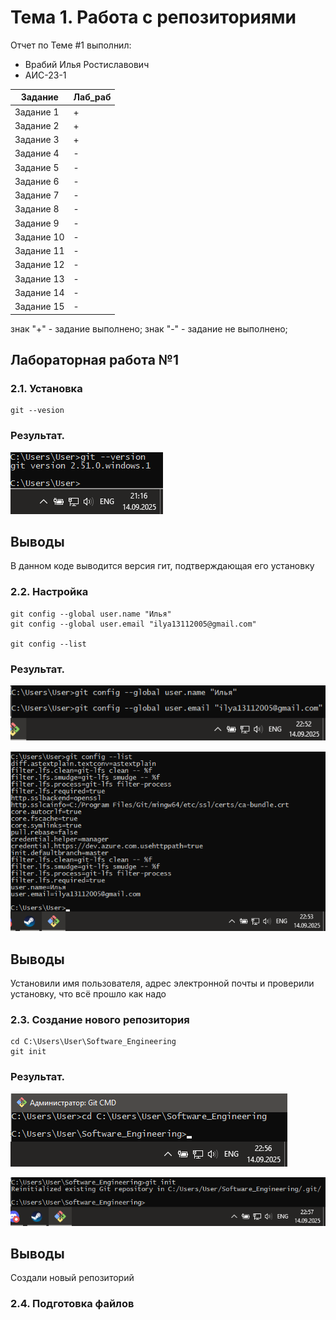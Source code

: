 # Тема 1. Работа с репозиториями
Отчет по Теме #1 выполнил:
- Врабий Илья Ростиславович
- АИС-23-1

| Задание | Лаб_раб |
| ------ | ------ |
| Задание 1 | + |
| Задание 2 | + |
| Задание 3 | + |
| Задание 4 | - |
| Задание 5 | - |
| Задание 6 | - |
| Задание 7 | - |
| Задание 8 | - |
| Задание 9 | - |
| Задание 10 | - |
| Задание 11 | - |
| Задание 12 | - |
| Задание 13 | - |
| Задание 14 | - |
| Задание 15 | - |

знак "+" - задание выполнено; знак "-" - задание не выполнено;

## Лабораторная работа №1
### 2.1. Установка

```
git --vesion
```
### Результат.
![Меню](https://github.com/iLich-V/Software_Engineering/blob/Тема_1/pic/Lab1_1.png)

## Выводы

В данном коде выводится версия гит, подтверждающая его установку

### 2.2. Настройка

```
git config --global user.name "Илья"
git config --global user.email "ilya13112005@gmail.com"

git config --list

```
### Результат.
![Меню](https://github.com/iLich-V/Software_Engineering/blob/Тема_1/pic/Lab1_2.png)

![Меню](https://github.com/iLich-V/Software_Engineering/blob/Тема_1/pic/Lab1_3.png)

## Выводы
Установили имя пользователя, адрес электронной почты и проверили установку, что всё прошло как надо

### 2.3. Создание нового репозитория

```
cd C:\Users\User\Software_Engineering
git init
```
### Результат.
![Меню](https://github.com/iLich-V/Software_Engineering/blob/Тема_1/pic/Lab1_4.png)

![Меню](https://github.com/iLich-V/Software_Engineering/blob/Тема_1/pic/Lab1_5.png)

## Выводы
Создали новый репозиторий

### 2.4. Подготовка файлов

```

```



